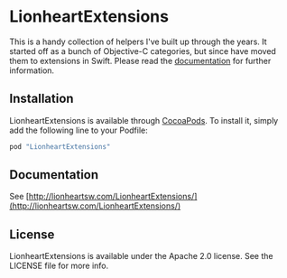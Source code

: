 # LionheartExtensions

This is a handy collection of helpers I've built up through the years. It started off as a bunch of Objective-C categories, but since have moved them to extensions in Swift. Please read the [documentation](http://lionheartsw.com/LionheartExtensions/) for further information.

## Installation

LionheartExtensions is available through [CocoaPods](http://cocoapods.org). To install
it, simply add the following line to your Podfile:

```ruby
pod "LionheartExtensions"
```

## Documentation

See [http://lionheartsw.com/LionheartExtensions/](http://lionheartsw.com/LionheartExtensions/)

## License

LionheartExtensions is available under the Apache 2.0 license. See the LICENSE file for more info.
